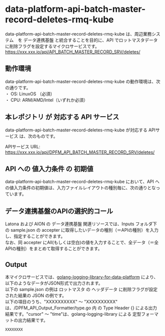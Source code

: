# data-platform-api-batch-master-record-deletes-rmq-kube

data-platform-api-batch-master-record-deletes-rmq-kube は、周辺業務システム　を データ連携基盤 と統合することを目的に、API でロットマスタデータに削除フラグを設定するマイクロサービスです。  
https://xxx.xxx.io/api/API_BATCH_MASTER_RECORD_SRV/deletes/

## 動作環境
data-platform-api-batch-master-record-deletes-rmq-kube の動作環境は、次の通りです。  
・ OS: LinuxOS （必須）  
・ CPU: ARM/AMD/Intel（いずれか必須）  

## 本レポジトリ が 対応する API サービス
data-platform-api-batch-master-record-deletes-rmq-kube が対応する APIサービス は、次のものです。

APIサービス URL: https://xxx.xxx.io/api/DPFM_API_BATCH_MASTER_RECORD_SRV/deletes/

## API への 値入力条件 の 初期値
data-platform-api-batch-master-record-deletes-rmq-kube において、API への値入力条件の初期値は、入力ファイルレイアウトの種別毎に、次の通りとなっています。  

## データ連携基盤のAPIの選択的コール

Latona および AION の データ連携基盤 関連リソースでは、Inputs フォルダ下の sample.json の accepter に取得したいデータの種別（＝APIの種別）を入力し、指定することができます。  
なお、同 accepter にAll(もしくは空白)の値を入力することで、全データ（＝全APIの種別）をまとめて取得することができます。  

## Output  
本マイクロサービスでは、[golang-logging-library-for-data-platform](https://github.com/latonaio/golang-logging-library-for-data-platform) により、以下のようなデータがJSON形式で出力されます。  
以下の sample.json の例は ロットマスタ の ヘッダデータ に削除フラグが設定された結果の JSON の例です。  
以下の項目のうち、"XXXXXXXXXX" ～ "XXXXXXXXXX" は、/DPFM_API_Output_Formatter/type.go 内 の Type Header {} による出力結果です。"cursor" ～ "time"は、golang-logging-library による 定型フォーマットの出力結果です。  

```
XXXXXXXX
```
